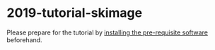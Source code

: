 # 2019-tutorial-skimage

Please prepare for the tutorial by [installing the pre-requisite
software](preparation.md) beforehand.
